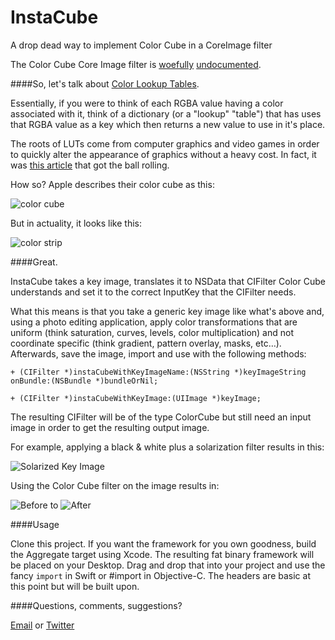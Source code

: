 InstaCube
=========

A drop dead way to implement Color Cube in a CoreImage filter

The Color Cube Core Image filter is [woefully](https://developer.apple.com/library/mac/documentation/graphicsimaging/conceptual/CoreImaging/ci_filer_recipes/ci_filter_recipes.html) [undocumented](https://developer.apple.com/library/mac/documentation/graphicsimaging/reference/CoreImageFilterReference/Reference/reference.html#//apple_ref/doc/filter/ci/CIColorCube).

####So, let's talk about [Color Lookup Tables](http://en.wikipedia.org/wiki/Colour_look-up_table).

Essentially, if you were to think of each RGBA value having a color associated with it, think of a dictionary (or a "lookup" "table") that has uses that RGBA value as a key which then returns a new value to use in it's place. 

The roots of LUTs come from computer graphics and video games in order to quickly alter the appearance of graphics without a heavy cost. In fact, it was [this article](http://udn.epicgames.com/Three/ColorGrading.html) that got the ball rolling. 

How so? Apple describes their color cube as this:

![color cube](https://raw.githubusercontent.com/jacobvanorder/InstaCube/master/Readme%20Images/appleCube.png)

But in actuality, it looks like this: 

![color strip](https://raw.githubusercontent.com/jacobvanorder/InstaCube/master/Readme%20Images/colorCube-16.png)

####Great.

InstaCube takes a key image, translates it to NSData that CIFilter Color Cube understands and set it to the correct InputKey that the CIFilter needs. 

What this means is that you take a generic key image like what's above and, using a photo editing application, apply color transformations that are uniform (think saturation, curves, levels, color multiplication) and not coordinate specific (think gradient, pattern overlay, masks, etc…). Afterwards, save the image, import and use with the following methods:

    + (CIFilter *)instaCubeWithKeyImageName:(NSString *)keyImageString onBundle:(NSBundle *)bundleOrNil;

    + (CIFilter *)instaCubeWithKeyImage:(UIImage *)keyImage;
    
The resulting CIFilter will be of the type ColorCube but still need an input image in order to get the resulting output image. 

For example, applying a black & white plus a solarization filter results in this:

![Solarized Key Image](https://raw.githubusercontent.com/jacobvanorder/InstaCube/master/InstaCubeExample/InstaCubeExample/colorCube_solarize.png)

Using the Color Cube filter on the image results in:

![Before](https://raw.githubusercontent.com/jacobvanorder/InstaCube/master/Readme%20Images/Before.png) to ![After](https://raw.githubusercontent.com/jacobvanorder/InstaCube/master/Readme%20Images/After.png)

####Usage

Clone this project. If you want the framework for you own goodness, build the Aggregate target using Xcode. The resulting fat binary framework will be placed on your Desktop. Drag and drop that into your project and use the fancy `import` in Swift or #import in Objective-C. The headers are basic at this point but will be built upon.

####Questions, comments, suggestions?

[Email](mailto:jacob@sushigrass.com) or [Twitter](http://www.twitter.com/jacobvo)

